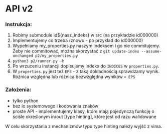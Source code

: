 # API v2

### Instrukcja:
1. Robimy submodule id${nasz_indeks} w src (na przykładzie id000000)
1. Implementujemy co trzeba (znowu - po przykład do id000000)
1. Wypełniamy my_properties.py naszym indeksem i go nie commitujemy. Żeby nie commitować, można skorzystać z `git update-index --assume-unchanged p2/my_properties.py`
1. `python3 p2/runner.py -h`
1. Po wrzuceniu instancji dopisujemy indeks do `INDICES` w `properties.py`.
1. W `properties.py` jest też `EPS` - z taką dokładnością sprawdzamy wynik. Różnica względna lub różnica bezwzględna wyników `< EPS`

### Założenia:
* tylko python
* bez io systemowego i kodowania znaków
* proste API - implementujemy klasy, które mają pojedynczą funkcję o ściśle określonym in/out [type hinting], które jest od razu walidowane

W celu skorzystania z mechanizmów typu type hinting należy wyjść z vima.